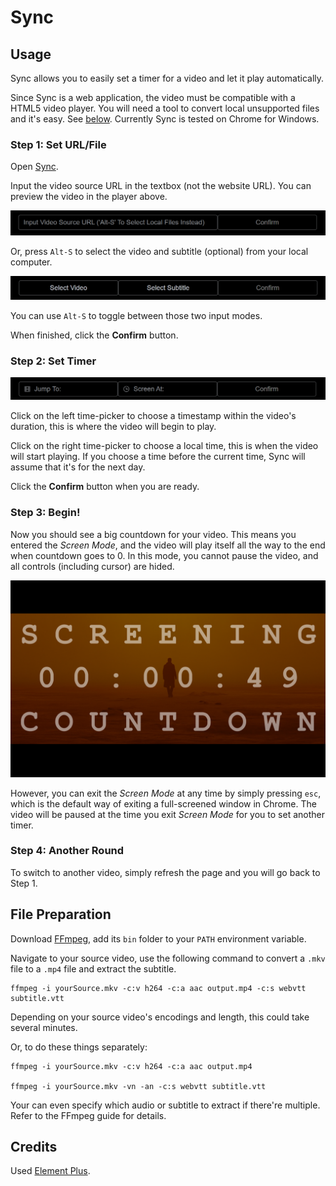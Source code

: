 # Sync

## Usage

Sync allows you to easily set a timer for a video and let it play automatically.

Since Sync is a web application, the video must be compatible with a HTML5 video player. You will need a tool to convert local unsupported files and it's easy. See [below](#file-preparation). Currently Sync is tested on Chrome for Windows.

### Step 1: Set URL/File

Open [Sync](https://arthur-x.github.io/Sync/).

Input the video source URL in the textbox (not the website URL). You can preview the video in the player above.

![ScreenMode](./screenshots/input1.png)

Or, press `Alt-S` to select the video and subtitle (optional) from your local computer.  

![ScreenMode](./screenshots/input2.png)

You can use `Alt-S` to toggle between those two input modes.

When finished, click the **Confirm** button. 

### Step 2: Set Timer

![ScreenMode](./screenshots/timer.png)

Click on the left time-picker to choose a timestamp within the video's duration, this is where the video will begin to play.

Click on the right time-picker to choose a local time, this is when the video will start playing. If you choose a time before the current time, Sync will assume that it's for the next day.

Click the **Confirm** button when you are ready.

### Step 3: Begin!

Now you should see a big countdown for your video. This means you entered the *Screen Mode*, and the video will play itself all the way to the end when countdown goes to 0. In this mode, you cannot pause the video, and all controls (including cursor) are hided. 

![ScreenMode](./screenshots/screenmode.png)

However, you can exit the *Screen Mode* at any time by simply pressing `esc`, which is the default way of exiting a full-screened window in Chrome. The video will be paused at the time you exit *Screen Mode* for you to set another timer.

### Step 4: Another Round

To switch to another video, simply refresh the page and you will go back to Step 1.

## File Preparation

Download [FFmpeg](https://ffmpeg.org), add its `bin` folder to your `PATH` environment variable.

Navigate to your source video, use the following command to convert a `.mkv` file to a `.mp4` file and extract the subtitle.
```
ffmpeg -i yourSource.mkv -c:v h264 -c:a aac output.mp4 -c:s webvtt subtitle.vtt
```
Depending on your source video's encodings and length, this could take several minutes.

Or, to do these things separately:
```
ffmpeg -i yourSource.mkv -c:v h264 -c:a aac output.mp4

ffmpeg -i yourSource.mkv -vn -an -c:s webvtt subtitle.vtt
```
Your can even specify which audio or subtitle to extract if there're multiple. Refer to the FFmpeg guide for details.

## Credits

Used [Element Plus](https://element-plus.gitee.io/zh-CN/).

